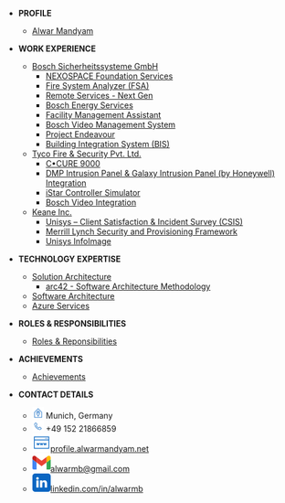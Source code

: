 <!-- docs/_sidebar.md -->

- **PROFILE**
  - [Alwar Mandyam](alwar-mandyam.md)

- **WORK EXPERIENCE**
  - [Bosch Sicherheitssysteme GmbH](bosch-building-technologies.md)
    -	[NEXOSPACE Foundation Services](projects-at-bosch#nexospace-foundations-services)
    -	[Fire System Analyzer (FSA)](projects-at-bosch#fire-system-analyzer-fsa)
    -	[Remote Services - Next Gen](projects-at-bosch#remote-services---next-gen)
    -	[Bosch Energy Services](projects-at-bosch#bosch-energy-services)
    -	[Facility Management Assistant](projects-at-bosch#facility-management-assistant)
    -	[Bosch Video Management System](projects-at-bosch#bosch-video-management-system)
    -	[Project Endeavour](projects-at-bosch#project-endeavour)
    -	[Building Integration System (BIS)](projects-at-bosch#building-integration-system-bis)
  - [Tyco Fire & Security Pvt. Ltd.](tyco-fire-and-security.md)
    -	[C•CURE 9000](projects-at-tyco#ccure-9000)
    -	[DMP Intrusion Panel & Galaxy Intrusion Panel (by Honeywell) Integration](projects-at-tyco#dmp-intrusion-panel--galaxy-intrusion-panel-by-honeywell-integration)
    -	[iStar Controller Simulator](projects-at-tyco#istar-controller-simulator)
    -	[Bosch Video Integration](projects-at-tyco#bosch-video-integration)
  - [Keane Inc.](keane.md)
    -	[Unisys – Client Satisfaction & Incident Survey (CSIS)](projects-at-keane#unisys--client-satisfaction--incident-survey-csis)
    -	[Merrill Lynch Security and Provisioning Framework](projects-at-keane#merrill-lynch-security-and-provisioning-framework)
    -	[Unisys InfoImage](projects-at-keane#unisys-infoimage)

- **TECHNOLOGY EXPERTISE**
  - [Solution Architecture](solution-architecture.md)
    - [arc42 - Software Architecture Methodology](arc42-methodology.md)
  - [Software Architecture](software-architecture.md)
  - [Azure Services](azure-services.md)
  <!-- - [Software Development](software-development.md) -->

- **ROLES & RESPONSIBILITIES**
  - [Roles & Reponsibilities](roles-and-responsibilities.md)

- **ACHIEVEMENTS**
  - [Achievements](achievements.md)

- **CONTACT DETAILS**
  - <img src="./_images/icons/home-locator-blue.svg" width="20"> Munich, Germany
  - <img src="./_images/icons/call-blue.svg" width="20"> +49 152 21866859
  - [![Website](./_images/icons/website-blue-16.svg)profile.alwarmandyam.net](https://profile.alwarmandyam.net/)
  - [![Email](./_images/icons/gmail-16.svg)alwarmb@gmail.com](mailto:alwarmb@gmail.com)
  - [![LinkedIn](./_images/icons/linkedin-16.svg)linkedin.com/in/alwarmb](https://www.linkedin.com/in/alwarmb/)